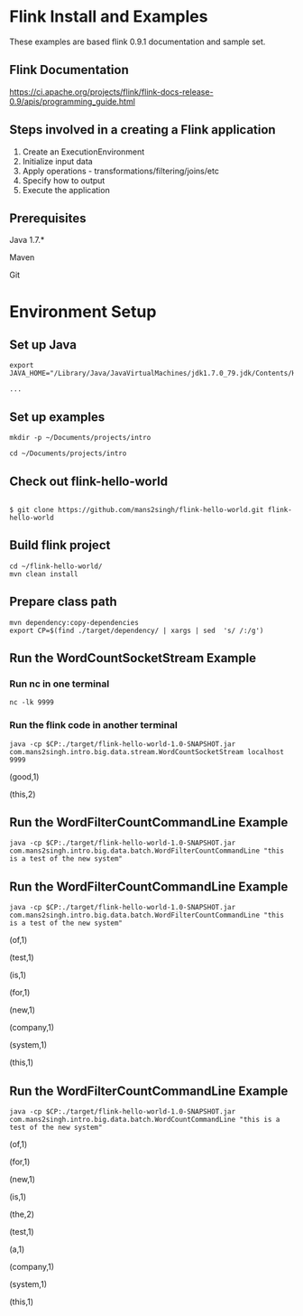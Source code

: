 # Flink Install and Examples

These examples are based flink 0.9.1 documentation and sample set.

## Flink Documentation
https://ci.apache.org/projects/flink/flink-docs-release-0.9/apis/programming_guide.html

## Steps involved in a creating a Flink application

1. Create an ExecutionEnvironment
2. Initialize input data
3. Apply operations - transformations/filtering/joins/etc
4. Specify how to output
5. Execute the application


## Prerequisites

Java 1.7.*

Maven

Git

# Environment Setup

## Set up Java
```shell
export JAVA_HOME="/Library/Java/JavaVirtualMachines/jdk1.7.0_79.jdk/Contents/Home"

...
```

## Set up examples

```shell
mkdir -p ~/Documents/projects/intro

cd ~/Documents/projects/intro
```

## Check out flink-hello-world

```shell

$ git clone https://github.com/mans2singh/flink-hello-world.git flink-hello-world
```

## Build flink project

```shell
cd ~/flink-hello-world/
mvn clean install
```

## Prepare class path

```shell
mvn dependency:copy-dependencies
export CP=$(find ./target/dependency/ | xargs | sed  's/ /:/g')
```

## Run the WordCountSocketStream Example

### Run nc in one terminal

```shell
nc -lk 9999
```

### Run the flink code in another terminal

```shell
java -cp $CP:./target/flink-hello-world-1.0-SNAPSHOT.jar com.mans2singh.intro.big.data.stream.WordCountSocketStream localhost 9999
```
(good,1)

(this,2)

## Run the WordFilterCountCommandLine Example

```shell
java -cp $CP:./target/flink-hello-world-1.0-SNAPSHOT.jar com.mans2singh.intro.big.data.batch.WordFilterCountCommandLine "this is a test of the new system"
```


## Run the WordFilterCountCommandLine Example

```shell
java -cp $CP:./target/flink-hello-world-1.0-SNAPSHOT.jar com.mans2singh.intro.big.data.batch.WordFilterCountCommandLine "this is a test of the new system"
```

(of,1)

(test,1)

(is,1)

(for,1)

(new,1)

(company,1)

(system,1)

(this,1)

## Run the WordFilterCountCommandLine Example

```shell
java -cp $CP:./target/flink-hello-world-1.0-SNAPSHOT.jar com.mans2singh.intro.big.data.batch.WordCountCommandLine "this is a test of the new system"
```

(of,1)

(for,1)

(new,1)

(is,1)

(the,2)

(test,1)

(a,1)

(company,1)

(system,1)

(this,1)
